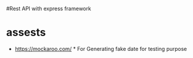 #Rest API with express framework

# assests

- https://mockaroo.com/ \* For Generating fake date for testing purpose
